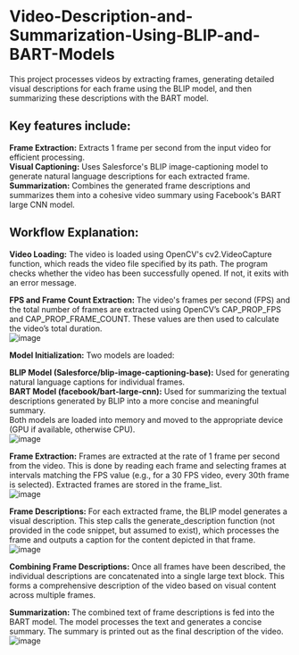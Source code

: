 # Video-Description-and-Summarization-Using-BLIP-and-BART-Models
This project processes videos by extracting frames, generating detailed visual descriptions for each frame using the BLIP model, and then summarizing these descriptions with the BART model.<br>
## Key features include:

**Frame Extraction:** Extracts 1 frame per second from the input video for efficient processing.<br>
**Visual Captioning:** Uses Salesforce's BLIP image-captioning model to generate natural language descriptions for each extracted frame.<br>
**Summarization:** Combines the generated frame descriptions and summarizes them into a cohesive video summary using Facebook's BART large CNN model.<br>

## Workflow Explanation:
**Video Loading:** The video is loaded using OpenCV's cv2.VideoCapture function, which reads the video file specified by its path. The program checks whether the video has been successfully opened. If not, it exits with an error message.<br>

**FPS and Frame Count Extraction:** The video's frames per second (FPS) and the total number of frames are extracted using OpenCV’s CAP_PROP_FPS and CAP_PROP_FRAME_COUNT. These values are then used to calculate the video’s total duration.<br>
![image](https://github.com/user-attachments/assets/87900d4d-121e-4dd4-ad5a-bfebe4351582)<br>

**Model Initialization:** Two models are loaded:<br>

**BLIP Model (Salesforce/blip-image-captioning-base):** Used for generating natural language captions for individual frames.<br>
**BART Model (facebook/bart-large-cnn):** Used for summarizing the textual descriptions generated by BLIP into a more concise and meaningful summary.<br>
Both models are loaded into memory and moved to the appropriate device (GPU if available, otherwise CPU).<br>
![image](https://github.com/user-attachments/assets/50475086-eda2-4d54-8dc2-e46d7dd0efcd)<br>

**Frame Extraction:** Frames are extracted at the rate of 1 frame per second from the video. This is done by reading each frame and selecting frames at intervals matching the FPS value (e.g., for a 30 FPS video, every 30th frame is selected). Extracted frames are stored in the frame_list.<br>
![image](https://github.com/user-attachments/assets/11c2487a-c278-4fb6-bef7-2e2baf4801c3)<br>


**Frame Descriptions:** For each extracted frame, the BLIP model generates a visual description. This step calls the generate_description function (not provided in the code snippet, but assumed to exist), which processes the frame and outputs a caption for the content depicted in that frame.<br>
![image](https://github.com/user-attachments/assets/9d271733-b8da-4c1b-9237-5abf0779da94)<br>

**Combining Frame Descriptions:** Once all frames have been described, the individual descriptions are concatenated into a single large text block. This forms a comprehensive description of the video based on visual content across multiple frames.<br>

**Summarization:** The combined text of frame descriptions is fed into the BART model. The model processes the text and generates a concise summary. The summary is printed out as the final description of the video.<br>
![image](https://github.com/user-attachments/assets/38ef7abb-fa92-4637-8e19-2854ae310059)<br>

